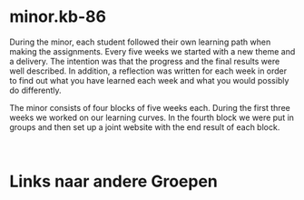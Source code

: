 # minor.kb-86
During the minor, each student followed their own learning path when making the assignments. 
Every five weeks we started with a new theme and a delivery. The intention was that the progress and the final results were well described. 
In addition, a reflection was written for each week in order to find out what you have learned each week and what you would possibly do differently. 

The minor consists of four blocks of five weeks each. During the first three weeks we worked on our learning curves. 
In the fourth block we were put in groups and then set up a joint website with the end result of each block. 

<br>

# Links naar andere Groepen

